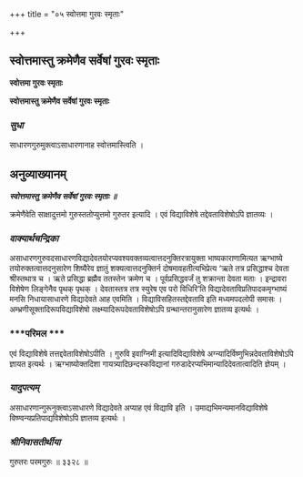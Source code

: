 +++
title = "०५ स्वोत्तमा गुरवः स्मृताः"

+++


## स्वोत्तमास्तु क्रमेणैव सर्वेषां गुरवः स्मृताः

**स्वोत्तमा गुरवः स्मृताः**

**स्वोत्तमास्तु क्रमेणैव सर्वेषां गुरवः स्मृताः**

### ***सुधा***

साधारणगुरुमुक्त्वाऽसाधारणानाह स्वोत्तमास्त्विति ।

## **अनुव्याख्यानम्**

***स्वोत्तमास्तु क्रमेणैव सर्वेषां गुरवः स्मृताः ॥***

क्रमेणैवेति साक्षादुत्तमो गुरुस्ततोप्युत्तमो गुरुतर इत्यादि । एवं विद्याविशेषे तद्देवताविशेषोऽपि ज्ञातव्यः ।

### ***वाक्यार्थचन्द्रिका***

असाधारणगुरुवदसाधारणविद्यादेवतयोरप्यवश्यवक्तव्यत्वात्तदनुक्तिरत्रायुक्ता भाष्यकाराणामित्यत ऋग्भाष्ये तयोरुक्तत्वात्तदनुसारेण शिष्यैरेव ज्ञातुं शक्यत्वात्तदनुक्तिर्न दोषमावहतीत्यभिप्रेत्य ‘ऋते तत्र प्रसिद्धाश्च देवता श्रीस्तथात्र च । ऋते प्रसिद्धा ब्रह्मैव ततस्तेन क्रमेण च । पूर्वप्रसिद्धवर्जं तु शक्रान्ता देवता मताः । इन्द्रावरा विशेषेण लिङ्गेनैव पृथक् पृथक् । देवतास्तत्र तत्र स्युरेष एव परो विधिरि’ति विद्यादेवताविप्रतिपादकमृग्भाष्यं मनसि निधायासाधारणे विद्यादेवते आह एवमिति । विद्याविसहितस्तद्देवतावि इति मध्यमपदलोपी समासः । अम्भ्रणीसूक्तादिरूपविद्याविशेषो लक्ष्म्यादिरूपदेवताविशेषोऽपि ग्रन्थान्तरानुसारेण ज्ञातव्य इत्यर्थः ।

### ***परिमल ***

एवं विद्याविशेषे तत्तद्दवेताविशेषोऽपीति । गुरुवि इवाग्निमी इत्यादिविद्याविशेषे अग्न्यादिर्विष्णुभिन्नदेवताविशेषोऽपि ज्ञायत इत्यर्थः । ऋग्भाष्योक्तदिशा गायत्र्यादिछन्दस्कविद्यानां गरुडादेरप्यभिमान्यादिदेवतात्वादिति ज्ञेयम् ।

### ***यादुपत्यम्***

असाधारणान्गुरूनुक्त्वाऽसाधारणे विद्यादेवते अप्याह एवं विद्यावि इति । उमाद्यभिमन्यमानविद्याविशेषे विष्ण्वन्यप्रतिपाद्यविशेषोऽपि ज्ञातव्य इत्यर्थः ।

### ***श्रीनिवासतीर्थीया***

गुरुतरः परमगुरुः ॥ ३३२८ ॥

